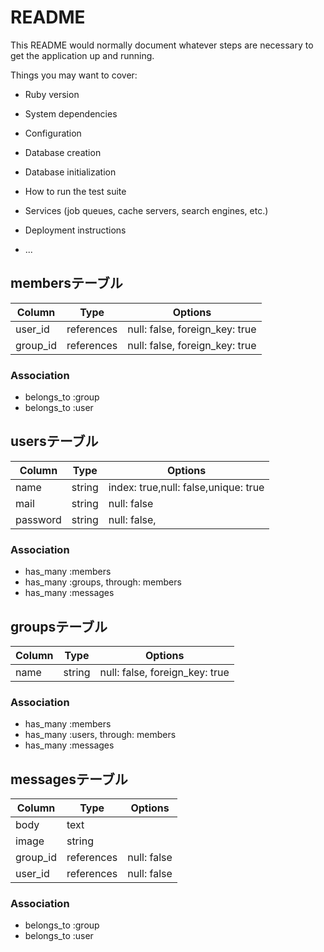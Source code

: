 # README

This README would normally document whatever steps are necessary to get the
application up and running.

Things you may want to cover:

* Ruby version

* System dependencies

* Configuration

* Database creation

* Database initialization

* How to run the test suite

* Services (job queues, cache servers, search engines, etc.)

* Deployment instructions

* ...

## membersテーブル

|Column|Type|Options|
|------|----|-------|
|user_id|references|null: false, foreign_key: true|
|group_id|references|null: false, foreign_key: true|

### Association
- belongs_to :group
- belongs_to :user



## usersテーブル

|Column|Type|Options|
|------|----|-------|
|name|string|index: true,null: false,unique: true|
|mail|string|null: false|
|password|string|null: false,


### Association

- has_many :members
- has_many :groups, through: members
- has_many :messages



## groupsテーブル

|Column|Type|Options|
|------|----|-------|
|name|string|null: false, foreign_key: true|

### Association

- has_many :members
- has_many :users, through: members
- has_many :messages


## messagesテーブル

|Column|Type|Options|
|------|----|-------|
|body|text|
|image|string|
|group_id|references|null: false| foreign_key: true|
|user_id|references|null: false| foreign_key: true|

### Association
- belongs_to :group
- belongs_to :user




